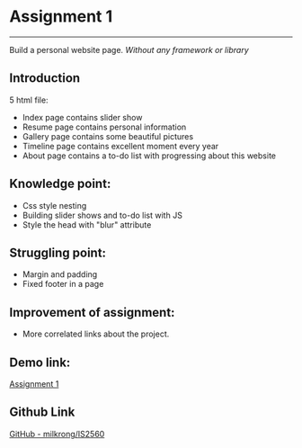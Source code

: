 # Assignment 1
- - - -

Build a personal website page. *Without any framework or library*

## Introduction
5 html file:
* Index page contains slider show
* Resume page contains personal information
* Gallery page contains some beautiful pictures
* Timeline page contains excellent moment every year
* About page contains a to-do list with progressing about this website

## Knowledge point:

* Css style nesting
* Building slider shows and to-do list with JS
* Style the head with "blur" attribute

## Struggling point:

* Margin and padding
* Fixed footer in a page

## Improvement of assignment:

* More correlated links about the project.

##  Demo link:
[Assignment 1](https://www.pitt.edu/~rol59/index.html)

## Github Link
[GitHub - milkrong/IS2560](https://github.com/milkrong/IS2560.git)